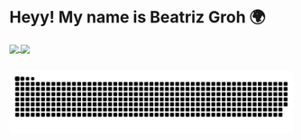 <h1> Heyy! My name is Beatriz Groh 🌍</h1>

<div>
  <a href="https://github.com/beagroh">
  <img height="180em"   align="center" src="https://github-readme-stats.vercel.app/api?username=beagroh&show_icons=true&theme=react&include_all_commits=true&count_private=true"/>
  <img height="180em"  align="center" src="https://github-readme-stats.vercel.app/api/top-langs/?username=beagroh&layout=compact&langs_count=7&theme=react" />
</div>
 <br>
 
    
![Snake animation](https://github.com/beagroh/beagroh/blob/output/github-contribution-grid-snake.svg)